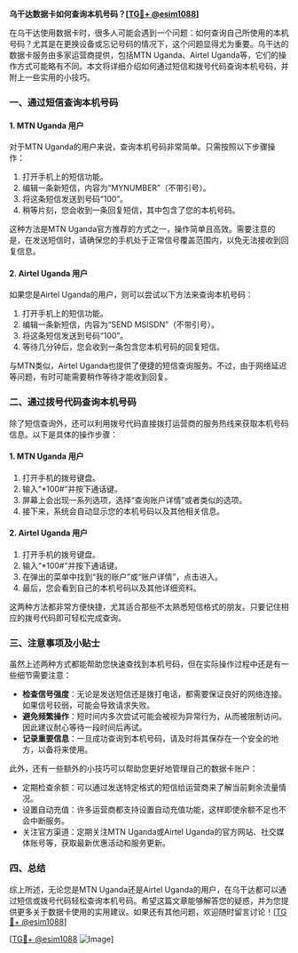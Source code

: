 **乌干达数据卡如何查询本机号码？[[TG💪+ @esim1088](https://t.me/s/esim1088)]**

在乌干达使用数据卡时，很多人可能会遇到一个问题：如何查询自己所使用的本机号码？尤其是在更换设备或忘记号码的情况下，这个问题显得尤为重要。乌干达的数据卡服务由多家运营商提供，包括MTN Uganda、Airtel Uganda等，它们的操作方式可能略有不同。本文将详细介绍如何通过短信和拨号代码查询本机号码，并附上一些实用的小技巧。

### 一、通过短信查询本机号码

#### 1. MTN Uganda 用户
对于MTN Uganda的用户来说，查询本机号码非常简单。只需按照以下步骤操作：

1. 打开手机上的短信功能。
2. 编辑一条新短信，内容为“MYNUMBER”（不带引号）。
3. 将这条短信发送到号码“100”。
4. 稍等片刻，您会收到一条回复短信，其中包含了您的本机号码。

这种方法是MTN Uganda官方推荐的方式之一，操作简单且高效。需要注意的是，在发送短信时，请确保您的手机处于正常信号覆盖范围内，以免无法接收到回复信息。

#### 2. Airtel Uganda 用户
如果您是Airtel Uganda的用户，则可以尝试以下方法来查询本机号码：

1. 打开手机上的短信功能。
2. 编辑一条新短信，内容为“SEND MSISDN”（不带引号）。
3. 将这条短信发送到号码“100”。
4. 等待几分钟后，您会收到一条包含您本机号码的回复短信。

与MTN类似，Airtel Uganda也提供了便捷的短信查询服务。不过，由于网络延迟等问题，有时可能需要稍作等待才能收到回复。

### 二、通过拨号代码查询本机号码

除了短信查询外，还可以利用拨号代码直接拨打运营商的服务热线来获取本机号码信息。以下是具体的操作步骤：

#### 1. MTN Uganda 用户
1. 打开手机的拨号键盘。
2. 输入“*100#”并按下通话键。
3. 屏幕上会出现一系列选项，选择“查询账户详情”或者类似的选项。
4. 接下来，系统会自动显示您的本机号码以及其他相关信息。

#### 2. Airtel Uganda 用户
1. 打开手机的拨号键盘。
2. 输入“*100#”并按下通话键。
3. 在弹出的菜单中找到“我的账户”或“账户详情”，点击进入。
4. 最后，您会看到自己的本机号码以及其他详细资料。

这两种方法都非常方便快捷，尤其适合那些不太熟悉短信格式的朋友。只要记住相应的拨号代码即可轻松完成查询。

### 三、注意事项及小贴士

虽然上述两种方式都能帮助您快速查找到本机号码，但在实际操作过程中还是有一些细节需要注意：

- **检查信号强度**：无论是发送短信还是拨打电话，都需要保证良好的网络连接。如果信号较弱，可能会导致请求失败。
- **避免频繁操作**：短时间内多次尝试可能会被视为异常行为，从而被限制访问。因此建议耐心等待一段时间后再试。
- **记录重要信息**：一旦成功查询到本机号码，请及时将其保存在一个安全的地方，以备将来使用。

此外，还有一些额外的小技巧可以帮助您更好地管理自己的数据卡账户：

- 定期检查余额：可以通过发送特定格式的短信给运营商来了解当前剩余流量情况。
- 设置自动充值：许多运营商都支持设置自动充值功能，这样即使余额不足也不会中断服务。
- 关注官方渠道：定期关注MTN Uganda或Airtel Uganda的官方网站、社交媒体账号等，获取最新优惠活动和服务更新。

### 四、总结

综上所述，无论您是MTN Uganda还是Airtel Uganda的用户，在乌干达都可以通过短信或拨号代码轻松查询本机号码。希望这篇文章能够解答您的疑惑，并为您提供更多关于数据卡使用的实用建议。如果还有其他问题，欢迎随时留言讨论！[[TG💪+ @esim1088](https://t.me/s/esim1088)]

[[TG💪+ @esim1088](https://t.me/s/esim1088) ![Image](https://i.postimg.cc/4NQfJmqS/Snipaste-2025-05-13-00-14-12.png)]